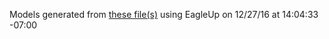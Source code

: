 Models generated from [these file(s)](https://raw.github.com/sparkfun/Serial_Enabled_LCD_Backpack/9c2e03d083ca6dba4fa9fb631d6185a5fc82931f/Hardware/Serial%20LCD%20Backpack%20v28.brd) using EagleUp on 12/27/16 at 14:04:33 -07:00

